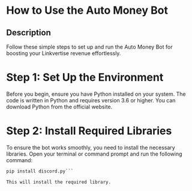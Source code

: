 # How to Use the Auto Money Bot

## Description
Follow these simple steps to set up and run the Auto Money Bot for boosting your Linkvertise revenue effortlessly.

# Step 1: Set Up the Environment
Before you begin, ensure you have Python installed on your system. The code is written in Python and requires version 3.6 or higher. You can download Python from the official website.

# Step 2: Install Required Libraries
To ensure the bot works smoothly, you need to install the necessary libraries. Open your terminal or command prompt and run the following command:

```python
pip install discord.py```

This will install the required library.
